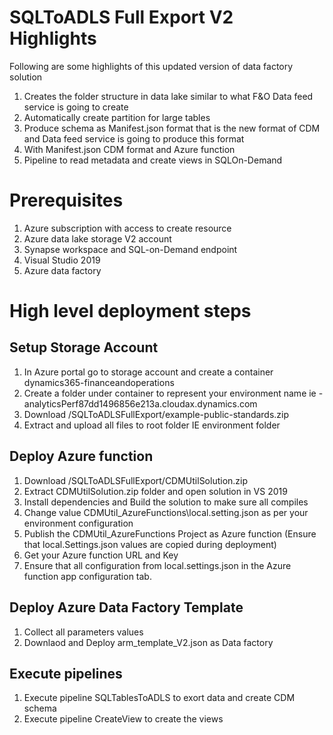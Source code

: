 # SQLToADLS Full Export V2 Highlights  
Following are some highlights of this updated version of data factory solution
1. Creates the folder structure in data lake similar to what F&O Data feed service is going to create
2. Automatically create partition for large tables  
3. Produce schema as Manifest.json format that is the new format of CDM and Data feed service is going to produce this format 
4. With Manifest.json CDM format  and Azure function
5. Pipeline to read metadata and create views in SQLOn-Demand 

# Prerequisites 
1. Azure subscription with access to create resource 
1. Azure data lake storage V2 account  
2. Synapse workspace and SQL-on-Demand endpoint 
3. Visual Studio 2019 
4. Azure data factory

# High level deployment steps
## Setup Storage Account 
1. In Azure portal go to storage account and create a container dynamics365-financeandoperations
2. Create a folder under container to represent your environment name ie - analyticsPerf87dd1496856e213a.cloudax.dynamics.com
3. Download /SQLToADLSFullExport/example-public-standards.zip
4. Extract and upload all files to root folder  IE environment folder 

## Deploy Azure function 
1.	Download /SQLToADLSFullExport/CDMUtilSolution.zip
2.  Extract CDMUtilSolution.zip folder and open solution in VS 2019  
3.	Install dependencies and Build the solution to make sure all compiles 
4.	Change value CDMUtil_AzureFunctions\local.setting.json as per your environment configuration 
5.	Publish the CDMUtil_AzureFunctions Project as Azure function (Ensure that local.Settings.json values are copied during deployment) 
6.	Get your Azure function URL and Key
7.  Ensure that all configuration from local.settings.json in the Azure function app configuration tab.

## Deploy Azure Data Factory Template 
1. Collect all parameters values 
2.	Downlaod and Deploy arm_template_V2.json as Data factory 

## Execute pipelines 
1. Execute pipeline SQLTablesToADLS to exort data and create CDM schema 
2. Execute pipeline CreateView to create the views 


